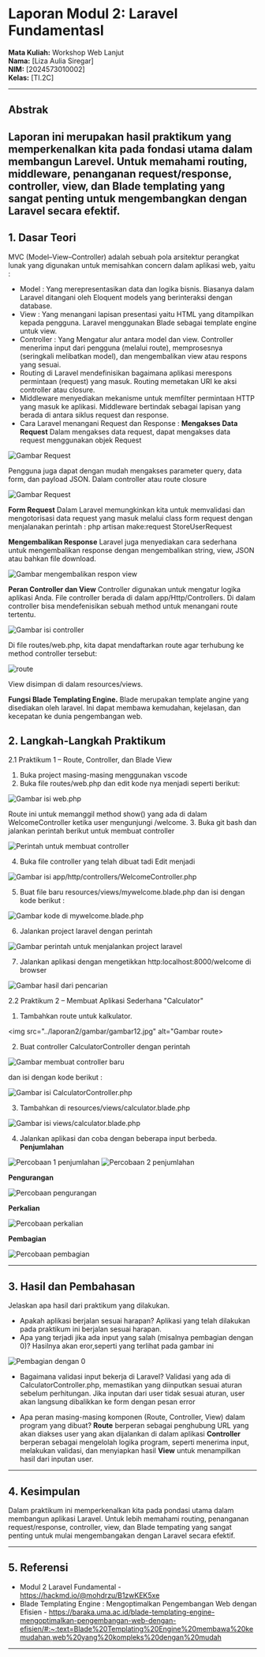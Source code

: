 # Laporan Modul 2: Laravel Fundamentasl
**Mata Kuliah:** Workshop Web Lanjut   
**Nama:** [Liza Aulia Siregar]  
**NIM:** [2024573010002]  
**Kelas:** [TI.2C]  

---

## Abstrak 
Laporan ini merupakan hasil praktikum yang memperkenalkan kita pada fondasi utama dalam membangun Larevel. Untuk memahami routing, middleware, penanganan request/response, controller, view, dan Blade templating yang sangat penting untuk mengembangkan dengan Laravel secara efektif.
---

## 1. Dasar Teori
MVC (Model–View–Controller) adalah sebuah pola arsitektur perangkat lunak yang digunakan untuk memisahkan concern dalam aplikasi web, yaitu :
- Model : Yang merepresentasikan data dan logika bisnis. Biasanya dalam Laravel ditangani oleh Eloquent models yang berinteraksi dengan database.
- View : Yang menangani lapisan presentasi yaitu HTML yang ditampilkan kepada pengguna. Laravel menggunakan Blade sebagai template engine untuk view.
- Controller : Yang Mengatur alur antara model dan view. Controller menerima input dari pengguna (melalui route), memprosesnya (seringkali melibatkan model), dan mengembalikan view atau respons yang sesuai.
- Routing di Laravel mendefinisikan bagaimana aplikasi merespons permintaan (request) yang masuk. Routing memetakan URI ke aksi controller atau closure.
- Middleware menyediakan mekanisme untuk memfilter permintaan HTTP yang masuk ke aplikasi. Middleware bertindak sebagai lapisan yang berada di antara siklus request dan response.
-  Cara Laravel menangani Request dan Response :
**Mengakses Data Request**
Dalam mengakses data request, dapat mengakses data request menggunakan objek Request

<img src="../laporan2/gambar/gambar1.jpg" alt="Gambar Request">


Pengguna juga dapat dengan mudah mengakses parameter query, data form, dan payload JSON.
Dalam controller atau route closure

<img src="../laporan2/gambar/gambar2.jpg" alt="Gambar Request">


**Form Request**
Dalam Laravel memungkinkan kita untuk memvalidasi dan mengotorisasi data request yang masuk melalui class form request dengan menjalanakan perintah :
php artisan make:request StoreUserRequest

**Mengembalikan Response**
Laravel juga menyediakan cara sederhana untuk mengembalikan response dengan mengembalikan string, view, JSON atau bahkan file download.

<img src="../laporan2/gambar/gambar3.jpg" alt="Gambar mengembalikan respon view">


**Peran Controller dan View**
Controller digunakan untuk mengatur logika aplikasi Anda. File controller berada di dalam app/Http/Controllers. Di dalam controller bisa mendefenisikan sebuah method untuk menangani route tertentu.

<img src="../laporan2/gambar/gambar4.jpg" alt="Gambar isi  controller">


Di file routes/web.php, kita dapat mendaftarkan route agar terhubung ke method controller tersebut:

<img src="../laporan2/gambar/gambar5.jpg" alt="route">


View disimpan di dalam resources/views.

**Fungsi Blade Templating Engine.**
Blade merupakan template angine yang disediakan oleh laravel. Ini dapat membawa kemudahan, kejelasan, dan kecepatan ke dunia pengembangan web.

## 2. Langkah-Langkah Praktikum
2.1 Praktikum 1 – Route, Controller, dan Blade View
1. Buka project masing-masing menggunakan vscode
2. Buka file routes/web.php dan edit kode nya menjadi seperti berikut:

<img src="../laporan2/gambar/gambar6.jpg" alt="Gambar isi web.php">


Route ini untuk memanggil method show() yang ada di dalam WelcomeController ketika user mengunjungi /welcome.
3. Buka git bash dan jalankan perintah berikut untuk membuat controller 

<img src="../laporan2/gambar/gambar7.jpg" alt="Perintah untuk membuat controller">


4. Buka file controller yang telah dibuat tadi
Edit menjadi

<img src="../laporan2/gambar/gambar8.jpg" alt="Gambar isi app/http/controllers/WelcomeController.php">


5. Buat file baru resources/views/mywelcome.blade.php dan isi dengan kode berikut :

<img src="../laporan2/gambar/gambar9.jpg" alt="Gambar kode di mywelcome.blade.php">


6. Jalankan project laravel dengan perintah 

<img src="../laporan2/gambar/gambar10.jpg" alt="Gambar perintah untuk menjalankan project laravel">


7. Jalankan aplikasi dengan mengetikkan http:localhost:8000/welcome di browser

<img src="../laporan2/gambar/gambar11.jpg" alt="Gambar hasil dari pencarian">



2.2 Praktikum 2 – Membuat Aplikasi Sederhana "Calculator"

1. Tambahkan route untuk kalkulator.

<img src="../laporan2/gambar/gambar12.jpg" alt="Gambar route>


2. Buat controller CalculatorController dengan perintah 

<img src="../laporan2/gambar/gambar13.jpg" alt="Gambar membuat controller baru">


dan isi dengan kode berikut :

<img src="../laporan2/gambar/gambar14.jpg" alt="Gambar isi CalculatorController.php">


3. Tambahkan di resources/views/calculator.blade.php

<img src="../laporan2/gambar/gambar15.jpg" alt="Gambar isi views/calculator.blade.php">


4. Jalankan aplikasi dan coba dengan beberapa input berbeda.
**Penjumlahan**

<img src="../laporan2/gambar/gambar16.jpg" alt="Percobaan 1 penjumlahan">


<img src="../laporan2/gambar/gambar17.jpg" alt="Percobaan 2 penjumlahan">


**Pengurangan**

<img src="../laporan2/gambar/gambar18.jpg" alt="Percobaan pengurangan">



**Perkalian**

<img src="../laporan2/gambar/gambar19.jpg" alt="Percobaan perkalian">


**Pembagian**

<img src="../laporan2/gambar/gambar20.jpg" alt="Percobaan pembagian">


---

## 3. Hasil dan Pembahasan
Jelaskan apa hasil dari praktikum yang dilakukan.
- Apakah aplikasi berjalan sesuai harapan?
Aplikasi yang telah dilakukan pada praktikum ini berjalan sesuai harapan.
- Apa yang terjadi jika ada input yang salah (misalnya pembagian dengan 0)?
Hasilnya akan eror,seperti yang terlihat pada gambar ini


<img src="../laporan2/gambar/gambar22.jpg" alt="Pembagian dengan 0">


- Bagaimana validasi input bekerja di Laravel?
Validasi yang ada di CalculatorController.php, memastikan yang diinputkan sesuai aturan sebelum perhitungan. Jika inputan dari user tidak sesuai aturan, user akan langsung dibalikkan ke form dengan pesan error

- Apa peran masing-masing komponen (Route, Controller, View) dalam program yang dibuat?
**Route** berperan sebagai penghubung URL yang akan diakses user yang akan dijalankan di dalam aplikasi
**Controller** berperan sebagai mengelolah logika program, seperti menerima input, melakukan validasi, dan menyiapkan hasil
**View** untuk menampilkan hasil dari inputan user.
---

## 4. Kesimpulan
Dalam praktikum ini memperkenalkan kita pada pondasi utama dalam membangun aplikasi Laravel. Untuk lebih memahami routing, penanganan request/response, controller, view, dan Blade tempating yang sangat penting untuk mulai mengembangakan dengan Laravel secara efektif.

---

## 5. Referensi
- Modul 2 Laravel Fundamental - https://hackmd.io/@mohdrzu/B1zwKEK5xe
- Blade Templating Engine : Mengoptimalkan Pengembangan Web dengan Efisien - https://baraka.uma.ac.id/blade-templating-engine-mengoptimalkan-pengembangan-web-dengan-efisien/#:~:text=Blade%20Templating%20Engine%20membawa%20kemudahan,web%20yang%20kompleks%20dengan%20mudah

---
